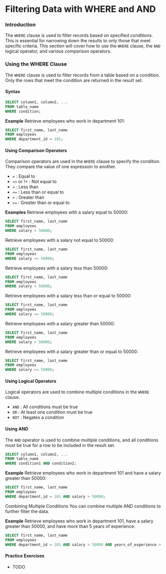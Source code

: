 # Filtering Data with WHERE and AND

### Introduction
The `WHERE` clause is used to filter records based on specified conditions. This is essential for narrowing down the results to only those that meet specific criteria. This section will cover how to use the `WHERE` clause, the `AND` logical operator, and various comparison operators.

### Using the WHERE Clause
The `WHERE` clause is used to filter records from a table based on a condition. Only the rows that meet the condition are returned in the result set.

#### Syntax
```sql
SELECT column1, column2, ...
FROM table_name
WHERE condition;
```

**Example**
Retrieve employees who work in department 101:
```sql
SELECT first_name, last_name
FROM employees
WHERE department_id = 101;
```

#### Using Comparison Operators
Comparison operators are used in the `WHERE` clause to specify the condition. They compare the value of one expression to another.


* `=` : Equal to
* `<>` or != : Not equal to
* `<` : Less than
* `<=` : Less than or equal to
* `>` : Greater than
* `>=` : Greater than or equal to

**Examples**
Retrieve employees with a salary equal to 50000:

```sql
SELECT first_name, last_name
FROM employees
WHERE salary = 50000;
```
Retrieve employees with a salary not equal to 50000:

```sql
SELECT first_name, last_name
FROM employees
WHERE salary <> 50000;
```
Retrieve employees with a salary less than 50000:

```sql
SELECT first_name, last_name
FROM employees
WHERE salary < 50000;
```
Retrieve employees with a salary less than or equal to 50000:

```sql
SELECT first_name, last_name
FROM employees
WHERE salary <= 50000;
```
Retrieve employees with a salary greater than 50000:

```sql
SELECT first_name, last_name
FROM employees
WHERE salary > 50000;
```
Retrieve employees with a salary greater than or equal to 50000:

```sql
SELECT first_name, last_name
FROM employees
WHERE salary >= 50000;
```

#### Using Logical Operators
Logical operators are used to combine multiple conditions in the `WHERE` clause.

* `AND` : All conditions must be true
* `OR` : At least one condition must be true
* `NOT` : Negates a condition

#### Using AND
The `AND` operator is used to combine multiple conditions, and all conditions must be true for a row to be included in the result set.

```sql
SELECT column1, column2, ...
FROM table_name
WHERE condition1 AND condition2;
```
**Example**
Retrieve employees who work in department 101 and have a salary greater than 50000:

```sql
SELECT first_name, last_name
FROM employees
WHERE department_id = 101 AND salary > 50000;
```

Combining Multiple Conditions
You can combine multiple AND conditions to further filter the data.

**Example**
Retrieve employees who work in department 101, have a salary greater than 50000, and have more than 5 years of experience:

```sql
SELECT first_name, last_name
FROM employees
WHERE department_id = 101 AND salary > 50000 AND years_of_experience > 5;
```

#### Practice Exercises
* TODO

